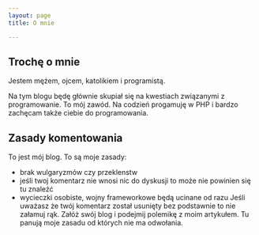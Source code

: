 ```yaml
---
layout: page
title: O mnie

---
```

## Trochę o mnie

Jestem mężem, ojcem, katolikiem i programistą.

Na tym blogu będę głównie skupiał się na kwestiach związanymi z programowanie. To mój zawód.
Na codzień progamuję w PHP i bardzo zachęcam także ciebie do programowania.

## Zasady komentowania

To jest mój blog. To są moje zasady:
-   brak wulgaryzmów czy przeklenstw
-   jeśli twoj komentarz nie wnosi nic do dyskusji to może nie powinien się tu znaleźć
-   wycieczki osobiste, wojny frameworkowe będą ucinane od razu
Jeśli uważasz że twój komentarz został usunięty bez podstawnie to nie załamuj rąk. 
Załóż swój blog i podejmij polemikę z moim artykułem. 
Tu panują moje zasadu od których nie ma odwołania.  

